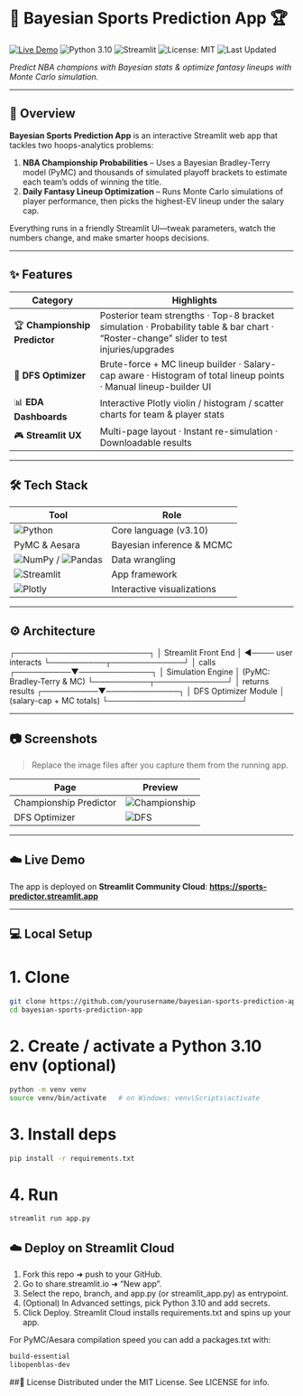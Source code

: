 # 🏀 Bayesian Sports Prediction App 🏆

[![Live Demo](https://img.shields.io/badge/Live%20Demo-FF4B4B?style=flat&logo=streamlit&logoColor=white)](https://sports-predictor.streamlit.app)
![Python 3.10](https://img.shields.io/badge/Python%203.10-blue?style=flat&logo=python&logoColor=white)
![Streamlit](https://img.shields.io/badge/Streamlit-FF4B4B?style=flat&logo=streamlit&logoColor=white)
![License: MIT](https://img.shields.io/badge/License-MIT-green?style=flat)
![Last Updated](https://img.shields.io/badge/Last%20Updated-May%202025-brightgreen?style=flat)

*Predict NBA champions with Bayesian stats & optimize fantasy lineups with Monte Carlo simulation.*

---

## 🚀 Overview
**Bayesian Sports Prediction App** is an interactive Streamlit web app that tackles two hoops-analytics problems:

1. **NBA Championship Probabilities** – Uses a Bayesian Bradley-Terry model (PyMC) and thousands of simulated playoff brackets to estimate each team’s odds of winning the title.
2. **Daily Fantasy Lineup Optimization** – Runs Monte Carlo simulations of player performance, then picks the highest-EV lineup under the salary cap.

Everything runs in a friendly Streamlit UI—tweak parameters, watch the numbers change, and make smarter hoops decisions.

---

## ✨ Features
| Category | Highlights |
|---|---|
| 🏆 **Championship Predictor** | Posterior team strengths · Top-8 bracket simulation · Probability table & bar chart · “Roster-change” slider to test injuries/upgrades |
| 🤖 **DFS Optimizer** | Brute-force + MC lineup builder · Salary-cap aware · Histogram of total lineup points · Manual lineup-builder UI |
| 📊 **EDA Dashboards** | Interactive Plotly violin / histogram / scatter charts for team & player stats |
| 🎮 **Streamlit UX** | Multi-page layout · Instant re-simulation · Downloadable results |

---

## 🛠 Tech Stack
| Tool | Role |
|---|---|
| ![Python](https://img.shields.io/badge/Python-3776AB?style=flat&logo=python&logoColor=white) | Core language (v3.10) |
| PyMC & Aesara | Bayesian inference & MCMC |
| ![NumPy](https://img.shields.io/badge/NumPy-777BB4?style=flat&logo=numpy&logoColor=white) / ![Pandas](https://img.shields.io/badge/Pandas-2C2D72?style=flat&logo=pandas&logoColor=white) | Data wrangling |
| ![Streamlit](https://img.shields.io/badge/Streamlit-FF4B4B?style=flat&logo=streamlit&logoColor=white) | App framework |
| ![Plotly](https://img.shields.io/badge/Plotly-239120?style=flat&logo=plotly&logoColor=white) | Interactive visualizations |

---

## ⚙️ Architecture
┌────────────────────────┐
│ Streamlit Front End │ ◄──── user interacts
└──────────┬─────────────┘
│ calls
┌──────────▼─────────────┐
│ Simulation Engine │ (PyMC: Bradley-Terry & MC)
└──────────┬─────────────┘
│ returns results
┌──────────▼─────────────┐
│ DFS Optimizer Module │ (salary-cap + MC totals)
└────────────────────────┘

---

## 📷 Screenshots
> Replace the image files after you capture them from the running app.

| Page | Preview |
|---|---|
| Championship Predictor | ![Championship](screenshots/champ_simulation.png) |
| DFS Optimizer | ![DFS](screenshots/dfs_optimizer.png) |

---

## ☁️ Live Demo
The app is deployed on **Streamlit Community Cloud**: **<https://sports-predictor.streamlit.app>**

---

## 💻 Local Setup

# 1. Clone
```bash
git clone https://github.com/yourusername/bayesian-sports-prediction-app.git
cd bayesian-sports-prediction-app
```

# 2. Create / activate a Python 3.10 env (optional)
```bash
python -m venv venv
source venv/bin/activate   # on Windows: venv\Scripts\activate
```

# 3. Install deps
```bash
pip install -r requirements.txt
```

# 4. Run
```bash
streamlit run app.py
```

## ☁️ Deploy on Streamlit Cloud
1. Fork this repo ➜ push to your GitHub.
2. Go to share.streamlit.io ➜ “New app”.
3. Select the repo, branch, and app.py (or streamlit_app.py) as entrypoint.
4. (Optional) In Advanced settings, pick Python 3.10 and add secrets.
5. Click Deploy. Streamlit Cloud installs requirements.txt and spins up your app.

For PyMC/Aesara compilation speed you can add a packages.txt with:
```bash
build-essential
libopenblas-dev
```

##📄 License
Distributed under the MIT License. See LICENSE for info.


